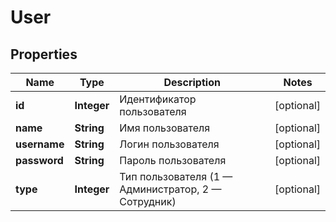 

# User

## Properties

Name | Type | Description | Notes
------------ | ------------- | ------------- | -------------
**id** | **Integer** | Идентификатор пользователя |  [optional]
**name** | **String** | Имя пользователя |  [optional]
**username** | **String** | Логин пользователя |  [optional]
**password** | **String** | Пароль пользователя |  [optional]
**type** | **Integer** | Тип пользователя (1 — Администратор, 2 — Сотрудник) |  [optional]



